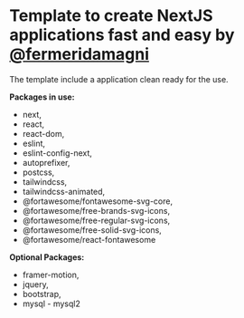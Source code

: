 # **Template to create NextJS applications fast and easy by [@fermeridamagni](https://github.com/fermeridamagni)**

The template include a application clean ready for the use.


**Packages in use:**

* next,
* react,
* react-dom,
* eslint,
* eslint-config-next,
* autoprefixer,
* postcss,
* tailwindcss,
* tailwindcss-animated,
* @fortawesome/fontawesome-svg-core,
* @fortawesome/free-brands-svg-icons,
* @fortawesome/free-regular-svg-icons,
* @fortawesome/free-solid-svg-icons,
* @fortawesome/react-fontawesome

**Optional Packages:**

* framer-motion,
* jquery,
* bootstrap,
* mysql - mysql2
